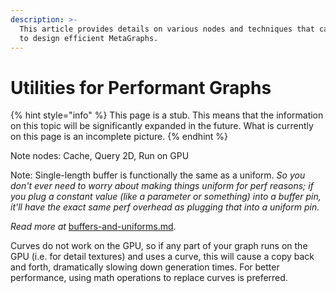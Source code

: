 ```yaml
---
description: >-
  This article provides details on various nodes and techniques that can be used
  to design efficient MetaGraphs.
---
```


# Utilities for Performant Graphs

{% hint style="info" %}
This page is a stub. This means that the information on this topic will be significantly expanded in the future. What is currently on this page is an incomplete picture.
{% endhint %}

Note nodes: Cache, Query 2D, Run on GPU

Note: Single-length buffer is functionally the same as a uniform. _So you don't ever need to worry about making things uniform for perf reasons; if you plug a constant value (like a parameter or something) into a buffer pin, it'll have the exact same perf overhead as plugging that into a uniform pin._

_Read more at_ [buffers-and-uniforms.md](../deep-dives-into-metagraphs/buffers-and-uniforms.md "mention").

Curves do not work on the GPU, so if any part of your graph runs on the GPU (i.e. for detail textures) and uses a curve, this will cause a copy back and forth, dramatically slowing down generation times. For better performance, using math operations to replace curves is preferred.
